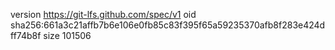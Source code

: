 version https://git-lfs.github.com/spec/v1
oid sha256:661a3c21affb7b6e106e0fb85c83f395f65a59235370afb8f283e424dff74b8f
size 101506
